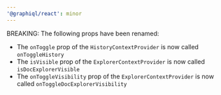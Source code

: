 ```yaml
---
'@graphiql/react': minor
---
```


BREAKING: The following props have been renamed:
- The `onToggle` prop of the `HistoryContextProvider` is now called `onToggleHistory`
- The `isVisible` prop of the `ExplorerContextProvider` is now called `isDocExplorerVisible`
- The `onToggleVisibility` prop of the `ExplorerContextProvider` is now called `onToggleDocExplorerVisibility`
